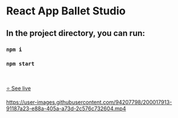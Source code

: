 # React App Ballet Studio


## In the project directory, you can run:
### `npm i`
### `npm start`

<br>

[⭐ See live](https://redux-ballet-studio.netlify.app/)



https://user-images.githubusercontent.com/94207798/200017913-91187a23-e88a-405a-a73d-2c576c732604.mp4


